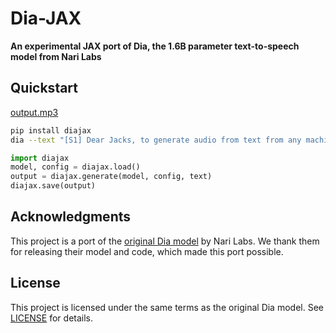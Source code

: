 # Dia-JAX

**An experimental JAX port of Dia, the 1.6B parameter text-to-speech model from Nari Labs**

## Quickstart

[output.mp3](https://raw.githubusercontent.com/jaco-bro/diajax/main/assets/example_output.mp3)

```bash
pip install diajax
dia --text "[S1] Dear Jacks, to generate audio from text from any machine. [S2] Any machine? (gasps) How? [S1] With flakes and an axe. (chuckle) " --max-tokens=100
```

```python
import diajax
model, config = diajax.load()
output = diajax.generate(model, config, text)
diajax.save(output)
```

## Acknowledgments

This project is a port of the [original Dia model](https://github.com/nari-labs/dia) by Nari Labs. We thank them for releasing their model and code, which made this port possible.

## License

This project is licensed under the same terms as the original Dia model. See [LICENSE](LICENSE) for details.
